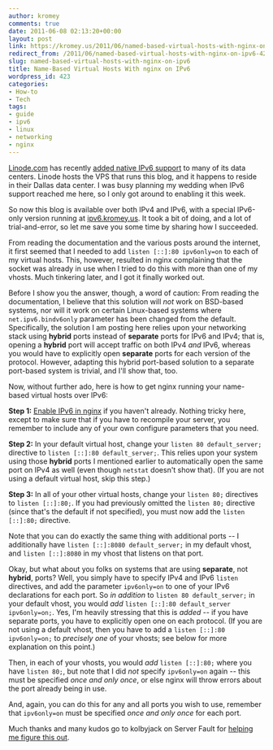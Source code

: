```yaml
---
author: kromey
comments: true
date: 2011-06-08 02:13:20+00:00
layout: post
link: https://kromey.us/2011/06/named-based-virtual-hosts-with-nginx-on-ipv6-423.html
redirect_from: /2011/06/named-based-virtual-hosts-with-nginx-on-ipv6-423.html
slug: named-based-virtual-hosts-with-nginx-on-ipv6
title: Name-Based Virtual Hosts With nginx on IPv6
wordpress_id: 423
categories:
- How-to
- Tech
tags:
- guide
- ipv6
- linux
- networking
- nginx
---
```


[Linode.com](http://www.linode.com/?r=87f29c23fd8ce18fdc75ad888998a679311edfca) has recently [added native IPv6 support](http://blog.linode.com/2011/05/03/linode-launches-native-ipv6-support/) to many of its data centers. Linode hosts the VPS that runs this blog, and it happens to reside in their Dallas data center. I was busy planning my wedding when IPv6 support reached me here, so I only got around to enabling it this week.

So now this blog is available over both IPv4 and IPv6, with a special IPv6-only version running at [ipv6.kromey.us](http://ipv6.kromey.us/). It took a bit of doing, and a lot of trial-and-error, so let me save you some time by sharing how I succeeded.

From reading the documentation and the various posts around the internet, it first seemed that I needed to add `listen [::]:80 ipv6only=on` to each of my virtual hosts. This, however, resulted in nginx complaining that the socket was already in use when I tried to do this with more than one of my vhosts. Much tinkering later, and I got it finally worked out.

Before I show you the answer, though, a word of caution: From reading the documentation, I believe that this solution will _not_ work on BSD-based systems, nor will it work on certain Linux-based systems where `net.ipv6.bindv6only` parameter has been changed from the default. Specifically, the solution I am posting here relies upon your networking stack using **hybrid** ports instead of **separate** ports for IPv6 and IPv4; that is, opening a **hybrid** port will accept traffic on both IPv4 _and_ IPv6, whereas you would have to explicitly open **separate** ports for each version of the protocol. However, adapting this hybrid port-based solution to a separate port-based system is trivial, and I'll show that, too.

Now, without further ado, here is how to get nginx running your name-based virtual hosts over IPv6:

**Step 1:** [Enable IPv6 in nginx](http://kovyrin.net/2010/01/16/enabling-ipv6-support-in-nginx/) if you haven't already. Nothing tricky here, except to make sure that if you have to recompile your server, you remember to include any of your own configure parameters that you need.

**Step 2:** In your default virtual host, change your `listen 80 default_server;` directive to `listen [::]:80 default_server;`. This relies upon your system using those **hybrid** ports I mentioned earlier to automatically open the same port on IPv4 as well (even though `netstat` doesn't show that). (If you are not using a default virtual host, skip this step.)

**Step 3:** In all of your other virtual hosts, change your `listen 80;` directives to `listen [::]:80;`. If you had previously omitted the `listen 80;` directive (since that's the default if not specified), you must now add the `listen [::]:80;` directive.

Note that you can do exactly the same thing with additional ports -- I additionally have `listen [::]:8080 default_server;` in my default vhost, and `listen [::]:8080` in my vhost that listens on that port.

Okay, but what about you folks on systems that are using **separate**, not **hybrid**, ports? Well, you simply have to specify IPv4 and IPv6 `listen` directives, and add the parameter `ipv6only=on` to one of your IPv6 declarations for each port. So _in addition_ to `listen 80 default_server;` in your default vhost, you would _add_ `listen [::]:80 default_server ipv6only=on;`. Yes, I'm heavily stressing that this is _added_ -- if you have separate ports, you have to explicitly open one on each protocol. (If you are not using a default vhost, then you have to add a `listen [::]:80 ipv6only=on;` to _precisely one_ of your vhosts; see below for more explanation on this point.)

Then, in each of your vhosts, you would _add_ `listen [::]:80;` where you have `listen 80;`, but note that I did _not_ specify `ipv6only=on` again -- this must be specified _once and only once_, or else nginx will throw errors about the port already being in use.

And, again, you can do this for any and all ports you wish to use, remember that `ipv6only=on` must be specified _once and only once_ for each port.

Much thanks and many kudos go to kolbyjack on Server Fault for [helping me figure this out](http://serverfault.com/q/277653/76504).
